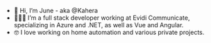 - 👋 Hi, I’m June - aka @Kahera
- 👩🏼‍💻 I’m a full stack developer working at Evidi Communicate, specializing in Azure and .NET, as well as Vue and Angular. 
- 🤓 I love working on home automation and various private projects. 

<!---
Kahera/Kahera is a ✨ special ✨ repository because its `README.md` (this file) appears on your GitHub profile.
You can click the Preview link to take a look at your changes.
--->
